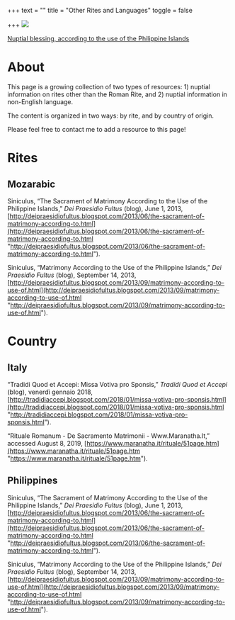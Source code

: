 +++
text = ""
title = "Other Rites and Languages"
toggle = false

+++
![](/uploads/_DSC0373.JPG)

[Nuptial blessing, according to the use of the Philippine Islands](http://deipraesidiofultus.blogspot.com/2013/09/matrimony-according-to-use-of.html)

# About 

This page is a growing collection of two types of resources: 1) nuptial information on rites other than the Roman Rite, and 2) nuptial information in non-English language. 

The content is organized in two ways: by rite, and by country of origin. 

Please feel free to contact me to add a resource to this page! 

# Rites

## Mozarabic

Siniculus, “The Sacrament of Matrimony According to the Use of the Philippine Islands,” _Dei Praesidio Fultus_ (blog), June 1, 2013, [http://deipraesidiofultus.blogspot.com/2013/06/the-sacrament-of-matrimony-according-to.html](http://deipraesidiofultus.blogspot.com/2013/06/the-sacrament-of-matrimony-according-to.html "http://deipraesidiofultus.blogspot.com/2013/06/the-sacrament-of-matrimony-according-to.html").

Siniculus, “Matrimony According to the Use of the Philippine Islands,” _Dei Praesidio Fultus_ (blog), September 14, 2013, [http://deipraesidiofultus.blogspot.com/2013/09/matrimony-according-to-use-of.html](http://deipraesidiofultus.blogspot.com/2013/09/matrimony-according-to-use-of.html "http://deipraesidiofultus.blogspot.com/2013/09/matrimony-according-to-use-of.html").

# Country

## Italy 

“Tradidi Quod et Accepi: Missa Votiva pro Sponsis,” _Tradidi Quod et Accepi_ (blog), venerdì gennaio 2018, [http://tradidiaccepi.blogspot.com/2018/01/missa-votiva-pro-sponsis.html](http://tradidiaccepi.blogspot.com/2018/01/missa-votiva-pro-sponsis.html "http://tradidiaccepi.blogspot.com/2018/01/missa-votiva-pro-sponsis.html").

“Rituale Romanum - De Sacramento Matrimonii - Www.Maranatha.It,” accessed August 8, 2019, [https://www.maranatha.it/rituale/51page.htm](https://www.maranatha.it/rituale/51page.htm "https://www.maranatha.it/rituale/51page.htm").

## Philippines 

Siniculus, “The Sacrament of Matrimony According to the Use of the Philippine Islands,” _Dei Praesidio Fultus_ (blog), June 1, 2013, [http://deipraesidiofultus.blogspot.com/2013/06/the-sacrament-of-matrimony-according-to.html](http://deipraesidiofultus.blogspot.com/2013/06/the-sacrament-of-matrimony-according-to.html "http://deipraesidiofultus.blogspot.com/2013/06/the-sacrament-of-matrimony-according-to.html").

Siniculus, “Matrimony According to the Use of the Philippine Islands,” _Dei Praesidio Fultus_ (blog), September 14, 2013, [http://deipraesidiofultus.blogspot.com/2013/09/matrimony-according-to-use-of.html](http://deipraesidiofultus.blogspot.com/2013/09/matrimony-according-to-use-of.html "http://deipraesidiofultus.blogspot.com/2013/09/matrimony-according-to-use-of.html").